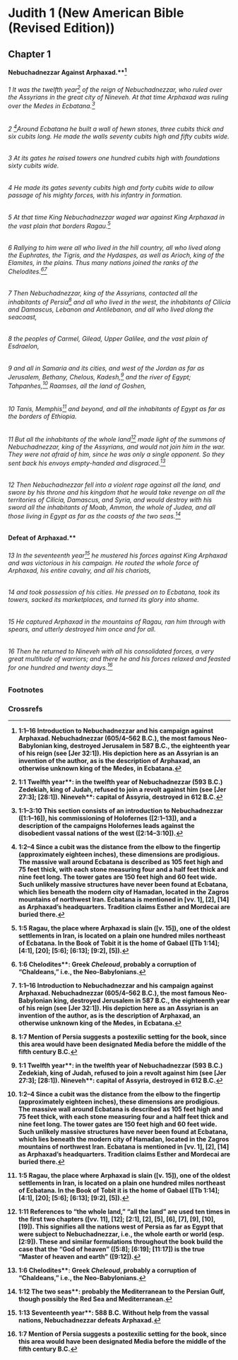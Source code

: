 
# Judith 1 (New American Bible (Revised Edition))
## Chapter 1
<b class="inline-h3">Nebuchadnezzar Against Arphaxad.**[^b] 
###### 1 It was the twelfth year[^c] of the reign of Nebuchadnezzar, who ruled over the Assyrians in the great city of Nineveh. At that time Arphaxad was ruling over the Medes in Ecbatana.[^A]  
###### 2 [^d]Around Ecbatana he built a wall of hewn stones, three cubits thick and six cubits long. He made the walls seventy cubits high and fifty cubits wide.  
###### 3 At its gates he raised towers one hundred cubits high with foundations sixty cubits wide.  
###### 4 He made its gates seventy cubits high and forty cubits wide to allow passage of his mighty forces, with his infantry in formation.  
###### 5 At that time King Nebuchadnezzar waged war against King Arphaxad in the vast plain that borders Ragau.[^e]  
###### 6 Rallying to him were all who lived in the hill country, all who lived along the Euphrates, the Tigris, and the Hydaspes, as well as Arioch, king of the Elamites, in the plains. Thus many nations joined the ranks of the Chelodites.[^f][^B]

###### 7 Then Nebuchadnezzar, king of the Assyrians, contacted all the inhabitants of Persia[^g] and all who lived in the west, the inhabitants of Cilicia and Damascus, Lebanon and Antilebanon, and all who lived along the seacoast,  
###### 8 the peoples of Carmel, Gilead, Upper Galilee, and the vast plain of Esdraelon,  
###### 9 and all in Samaria and its cities, and west of the Jordan as far as Jerusalem, Bethany, Chelous, Kadesh,[^C] and the river of Egypt; Tahpanhes,[^D] Raamses, all the land of Goshen,  
###### 10 Tanis, Memphis[^E] and beyond, and all the inhabitants of Egypt as far as the borders of Ethiopia.

###### 11 But all the inhabitants of the whole land[^h] made light of the summons of Nebuchadnezzar, king of the Assyrians, and would not join him in the war. They were not afraid of him, since he was only a single opponent. So they sent back his envoys empty-handed and disgraced.[^F]  
###### 12 Then Nebuchadnezzar fell into a violent rage against all the land, and swore by his throne and his kingdom that he would take revenge on all the territories of Cilicia, Damascus, and Syria, and would destroy with his sword all the inhabitants of Moab, Ammon, the whole of Judea, and all those living in Egypt as far as the coasts of the two seas.[^i]
<b class="inline-h3">Defeat of Arphaxad.** 
###### 13 In the seventeenth year[^j] he mustered his forces against King Arphaxad and was victorious in his campaign. He routed the whole force of Arphaxad, his entire cavalry, and all his chariots,  
###### 14 and took possession of his cities. He pressed on to Ecbatana, took its towers, sacked its marketplaces, and turned its glory into shame.  
###### 15 He captured Arphaxad in the mountains of Ragau, ran him through with spears, and utterly destroyed him once and for all.  
###### 16 Then he returned to Nineveh with all his consolidated forces, a very great multitude of warriors; and there he and his forces relaxed and feasted for one hundred and twenty days.[^G]

### Footnotes
[^a]: 1:1–3:10 This section consists of an introduction to Nebuchadnezzar ([1:1–16]), his commissioning of Holofernes ([2:1–13]), and a description of the campaigns Holofernes leads against the disobedient vassal nations of the west ([2:14–3:10]).
[^b]: 1:1–16 Introduction to Nebuchadnezzar and his campaign against Arphaxad. Nebuchadnezzar (605/4–562 B.C.), the most famous Neo-Babylonian king, destroyed Jerusalem in 587 B.C., the eighteenth year of his reign (see [Jer 32:1]). His depiction here as an Assyrian is an invention of the author, as is the description of Arphaxad, an otherwise unknown king of the Medes, in Ecbatana.
[^c]: 1:1 <b class="catch-word">Twelfth year**: in the twelfth year of Nebuchadnezzar (593 B.C.) Zedekiah, king of Judah, refused to join a revolt against him (see [Jer 27:3]; [28:1]). <b class="catch-word">Nineveh**: capital of Assyria, destroyed in 612 B.C.
[^d]: 1:2–4 Since a cubit was the distance from the elbow to the fingertip (approximately eighteen inches), these dimensions are prodigious. The massive wall around Ecbatana is described as 105 feet high and 75 feet thick, with each stone measuring four and a half feet thick and nine feet long. The tower gates are 150 feet high and 60 feet wide. Such unlikely massive structures have never been found at Ecbatana, which lies beneath the modern city of Hamadan, located in the Zagros mountains of northwest Iran. Ecbatana is mentioned in [vv. 1], [2], [14] as Arphaxad’s headquarters. Tradition claims Esther and Mordecai are buried there.
[^e]: 1:5 Ragau, the place where Arphaxad is slain ([v. 15]), one of the oldest settlements in Iran, is located on a plain one hundred miles northeast of Ecbatana. In the Book of Tobit it is the home of Gabael ([Tb 1:14]; [4:1], [20]; [5:6]; [6:13]; [9:2], [5]).
[^f]: 1:6 <b class="catch-word">Chelodites**: Greek _Cheleoud_, probably a corruption of “Chaldeans,” i.e., the Neo-Babylonians.
[^g]: 1:7 Mention of Persia suggests a postexilic setting for the book, since this area would have been designated Media before the middle of the fifth century B.C.
[^h]: 1:11 References to “the whole land,” “all the land” are used ten times in the first two chapters ([vv. 11], [12]; [2:1], [2], [5], [6], [7], [9], [10], [19]). This signifies all the nations west of Persia as far as Egypt that were subject to Nebuchadnezzar, i.e., the whole earth or world (esp. [2:9]). These and similar formulations throughout the book build the case that the “God of heaven” ([5:8]; [6:19]; [11:17]) is the true “Master of heaven and earth” ([9:12]).
[^i]: 1:12 <b class="catch-word">The two seas**: probably the Mediterranean to the Persian Gulf, though possibly the Red Sea and Mediterranean.
[^j]: 1:13 <b class="catch-word">Seventeenth year**: 588 B.C. Without help from the vassal nations, Nebuchadnezzar defeats Arphaxad.

### Crossrefs
[^A]: Gn 10:22; Ezr 6:2; Tb 3:7; 5:6; 6:10; 7:1; 14:12–13; 2 Mc 9:3; Jon 1:2; 3:2–3.
[^B]: Gn 14:1, 9.
[^C]: Nm 34:4; Dt 32:51; Jos 15:23.
[^D]: Jer 2:16; 43:7–9; 44:1; 46:14.
[^E]: Is 19:13; Jer 2:16; 44:1; 46:14, 19; Ez 30:13, 15; Hos 9:6.
[^F]: 2 Sm 17:3; Ez 33:24.
[^G]: Est 1:3–4.

